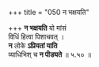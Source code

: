 +++
title = "050 न भक्षयति"

+++
**न भक्षयति** यो मांसं  
विधिं हित्वा पिशाचवत् ।  
**न** लोके **ऽप्रियतां याति**  
व्याधिभिश् च **न पीड्यते**  ॥ ५.५० ॥